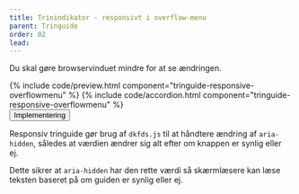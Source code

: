 ```yaml
---
title: Trinindikator - responsivt i overflow-menu
parent: Tringuide
order: 02
lead: 
---
```

<p>Du skal gøre browservinduet mindre for at se ændringen.</p>
{% include code/preview.html component="tringuide-responsive-overflowmenu" %}
{% include code/accordion.html component="tringuide-responsive-overflowmenu" %}
<div class="accordion accordion-bordered">
  <button class="button-unstyled accordion-button" aria-expanded="false" aria-controls="trin-responsive-code-docs">
    Implementering
  </button>
  <div id="trin-responsive-code-docs" class="accordion-content">
    <section>
        <p>Responsiv tringuide gør brug af <code>dkfds.js</code> til at håndtere ændring af <code>aria-hidden</code>, således at værdien ændrer sig alt efter om knappen er synlig eller ej.</p>
        <p>Dette sikrer at <code>aria-hidden</code> har den rette værdi så skærmlæsere kan læse teksten baseret på om guiden er synlig eller ej.</p>
    </section>
  </div>
</div>
